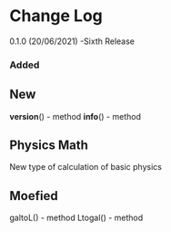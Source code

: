 Change Log
==========

0.1.0 (20/06/2021)
-Sixth Release

### Added

## New
__version__() - method
__info__() - method

## Physics Math 
New type of calculation of basic physics 

## Moefied 
galtoL() - method
Ltogal() - method